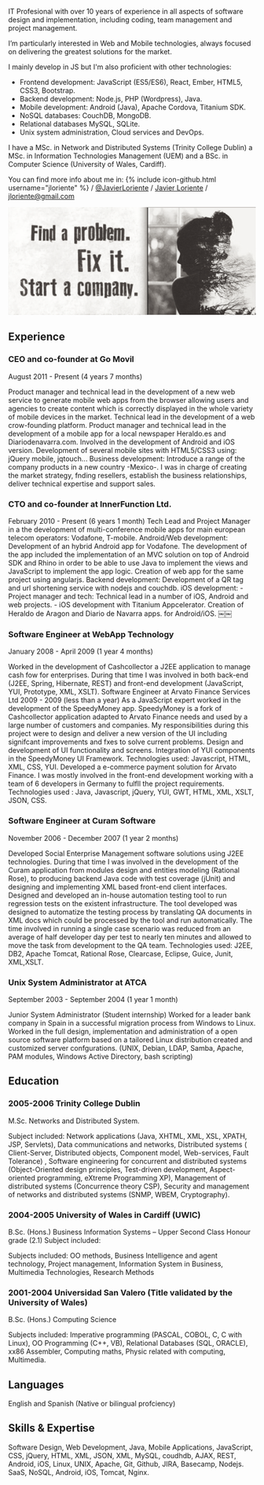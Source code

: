 
IT Profesional with over 10 years of experience in all aspects of software design and implementation, including coding, team management and project management.

I’m particularly interested in Web and Mobile technologies, always focused on delivering the greatest solutions for the market.

I mainly develop in JS but I'm also proficient with other technologies:

- Frontend development: JavaScript (ES5/ES6), React, Ember, HTML5, CSS3, Bootstrap.
- Backend development: Node.js, PHP (Wordpress), Java.
- Mobile development: Android (Java), Apache Cordova, Titanium SDK.
- NoSQL databases: CouchDB, MongoDB.
- Relational databases MySQL, SQLite.
- Unix system administration, Cloud services and DevOps.

I have a MSc. in Network and Distributed Systems (Trinity College Dublin) a MSc. in Information Technologies Management (UEM) and a BSc. in Computer Science (University of Wales, Cardiff).


You can find more info about me in:
{% include icon-github.html username="jloriente" %} /
[@JavierLoriente](https://twitter.com/JavierLoriente) /
[Javier Loriente](https://www.facebook.com/javier.loriente) /
[jloriente@gmail.com](mailto:jloriente@gmail.com)

![Javier Loriente](/assets/start-a-company.png)

## Experience

### CEO and co-founder at Go Movil

August 2011 - Present (4 years 7 months)

Product manager and technical lead in the development of a new web service to generate mobile web apps from the browser allowing users and agencies to create content which is correctly displayed in the whole variety of mobile devices in the market. Technical lead in the development of a web crow-founding platform. Product manager and technical lead in the development of a mobile app for a local newspaper Heraldo.es and Diariodenavarra.com. Involved in the development of Android and iOS version. Development of several mobile sites with HTML5/CSS3 using: jQuery mobile, jqtouch... Business development: Introduce a range of the company products in a new country -Mexico-. I was in charge of creating the market strategy, fnding resellers, establish the business relationships, deliver technical expertise and support sales.

### CTO and co-founder at InnerFunction Ltd.

February 2010 - Present (6 years 1 month)
Tech Lead and Project Manager in a the development of multi-conference mobile apps for main european telecom operators: Vodafone, T-mobile. Android/Web development: Development of an hybrid Android app for Vodafone. The development of the app included the implementation of an MVC solution on top of Android SDK and Rhino in order to be able to use Java to implement the views and JavaScript to implement the app logic. Creation of web app for the same project using angularjs. Backend development: Development of a QR tag and url shortening service with nodejs and couchdb. iOS development: - Project manager and tech: Technical lead in a number of iOS, Android and web projects. - iOS development with Titanium Appcelerator. Creation of Heraldo de Aragon and Diario de Navarra apps. for Android/iOS.
￼￼

### Software Engineer at WebApp Technology

January 2008 - April 2009 (1 year 4 months)

Worked in the development of Cashcollector a J2EE application to manage cash fow for enterprises. During that time I was involved in both back-end (J2EE, Spring, Hibernate, REST) and front-end development (JavaScript, YUI, Prototype, XML, XSLT).
Software Engineer at Arvato Finance Services Ltd
2009 - 2009 (less than a year)
As a JavaScript expert worked in the development of the SpeedyMoney app. SpeedyMoney is a fork of Cashcollector application adapted to Arvato Finance needs and used by a large number of customers and companies. My responsibilities during this project were to design and deliver a new version of the UI including signifcant improvements and fxes to solve current problems. Design and development of UI functionality and screens. Integration of YUI components in the SpeedyMoney UI Framework. Technologies used: Javascript, HTML, XML, CSS, YUI. Developed a e-commerce payment solution for Arvato Finance. I was mostly involved in the front-end development working with a team of 6 developers in Germany to fulfll the project requirements. Technologies used : Java, Javascript, jQuery, YUI, GWT, HTML, XML, XSLT, JSON, CSS.


### Software Engineer at Curam Software

November 2006 - December 2007 (1 year 2 months)

Developed Social Enterprise Management software solutions using J2EE technologies. During that time I was involved in the development of the Curam application from modules design and entities modeling (Rational Rose), to producing backend Java code with test coverage (jUnit) and designing and implementing XML based front-end client interfaces. Designed and developed an in-house automation testing tool to run regression tests on the existent infrastructure. The tool developed was designed to automatize the testing process by translating QA documents in XML docs which could be processed by the tool and run automatically. The time involved in running a single case scenario was reduced from an average of half developer day per test to nearly ten minutes and allowed to move the task from development to the QA team. Technologies used: J2EE, DB2, Apache Tomcat, Rational Rose, Clearcase, Eclipse, Guice, Junit, XML,XSLT.


### Unix System Administrator at ATCA

September 2003 - September 2004 (1 year 1 month)

Junior System Administrator (Student internship) Worked for a leader bank company in Spain in a successful migration process from Windows to Linux. Worked in the full design, implementation and administration of a open source software platform based on a tailored Linux distribution created and customized server confgurations. (UNIX, Debian, LDAP, Samba, Apache, PAM modules, Windows Active Directory, bash scripting)


## Education

### 2005-2006 Trinity College Dublin

M.Sc. Networks and Distributed System.

Subject included: Network applications (Java, XHTML, XML, XSL, XPATH, JSP, Servlets), Data communications and networks, Distributed systems ( Client-Server, Distributed objects, Component model, Web-services, Fault Tolerance) , Software engineering for concurrent and distributed systems (Object-Oriented design principles, Test-driven development, Aspect- oriented programming, eXtreme Programming XP), Management of distributed systems (Concurrence theory CSP), Security and management of networks and distributed systems (SNMP, WBEM, Cryptography).


### 2004-2005 University of Wales in Cardiff (UWIC)

B.Sc. (Hons.) Business Information Systems – Upper Second Class Honour grade (2.1) Subject included:

Subjects included: OO methods, Business Intelligence and agent technology, Project management, Information System in Business, Multimedia Technologies, Research Methods

### 2001-2004 Universidad San Valero (Title validated by the University of Wales)

B.Sc. (Hons.) Computing Science

Subjects included: Imperative programming (PASCAL, COBOL, C, C with Linux), OO Programming (C++, VB), Relational Databases (SQL, ORACLE), xx86 Assembler, Computing maths, Physic related with computing, Multimedia.


## Languages

English and Spanish (Native or bilingual profciency)


## Skills & Expertise

Software Design, Web Development, Java, Mobile Applications, JavaScript, CSS, jQuery, HTML, XML, JSON, XML, MySQL, coudhdb, AJAX, REST, Android, iOS, Linux, UNIX, Apache, Git, Github, JIRA, Basecamp, Nodejs. SaaS, NoSQL, Android, iOS, Tomcat, Nginx.
